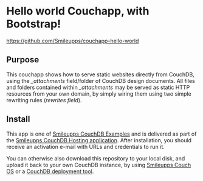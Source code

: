 # Hello world Couchapp, with Bootstrap! 
https://github.com/Smileupps/couchapp-hello-world

## Purpose 
This couchapp shows how to serve static websites directly from CouchDB, using the *_attachments* field/folder of CouchDB design documents. All files and folders contained within *_attachments* may be served as static HTTP resources from your own domain, by simply wiring them using two simple rewriting rules (*rewrites field*).

## Install 

This app is one of [Smileupps CouchDB Examples](https://www.smileupps.com/wiki) and is delivered as part of the [Smileupps CouchDB Hosting application](https://www.smileupps.com/store/apps/couchdb). After installation, you should receive an activation e-mail with URLs and credentials to run it.

You can otherwise also download this repository to your local disk, and upload it back to your own CouchDB instance, by using [Smileupps Couch OS](https://github.com/Smileupps/couchos) or a [CouchDB deployment tool](https://www.smileupps.com/wiki).

